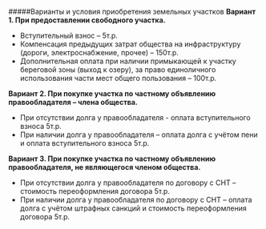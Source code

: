 #####Варианты и условия приобретения земельных участков
**Вариант 1. При предоставлении свободного участка.**

* Вступительный взнос – 5т.р.
* Компенсация предыдущих затрат общества на инфраструктуру (дороги,
электроснабжение, прочее) – 150т.р.
* Дополнительная оплата при наличии примыкающей к участку береговой зоны (выход к
озеру), за право единоличного использования части мест общего пользования – 100т.р.

**Вариант 2. При покупке участка по частному объявлению правообладателя – члена
общества.**

* При отсутствии долга у правообладателя - оплата вступительного взноса 5т.р.
* При наличии долга у правообладателя – оплата долга с учётом пени и оплата
вступительного взноса 5т.р.

**Вариант 3. При покупке участка по частному объявлению правообладателя, не
являющегося членом общества.**
* При отсутствии долга у правообладателя по договору с СНТ – стоимость переоформления
договора 5т.р.
* При наличии долга у правообладателя по договору с СНТ – оплата долга с учётом
штрафных санкций и стоимость переоформления договора 5т.р.
